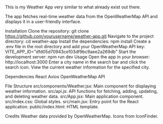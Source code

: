 This is my Weather App very similar to what already exist out there.

The app fetches real-time weather data from the 
OpenWeatherMap API and displays it in a user-friendly interface.

Installation 
Clone the repository: 
git clone https://github.com/yourusername/weather-app.git 
Navigate to the project directory: 
cd weather-app 
Install the dependencies: 
npm install 
Create a .env file in the root directory and add your OpenWeatherMap API key: 
VITE_APP_ID="dfd05d70943ce103df9bc9aee2a269db" 
Start the development server: 
npm run dev 
Usage 
Open the app in your browser: 
http://localhost:3000 
Enter a city name in the search bar and click the search icon. 
View the current weather information for the specified city. 

Dependencies 
React 
Axios 
OpenWeatherMap API 

File Structure 
src/components/Weather.jsx: Main component for displaying weather information. 
src/api.js: API functions for fetching, adding, updating, and deleting weather data. 
src/App.jsx: Main application component. 
src/index.css: Global styles. 
src/main.jsx: Entry point for the React application. 
public/index.html: HTML template.

Credits 
Weather data provided by OpenWeatherMap. 
Icons from IconFinder. 
